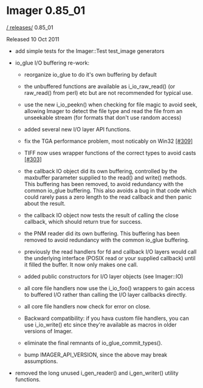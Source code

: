 # Imager 0.85_01

[ / ](..) [releases/](./) 0.85_01

Released 10 Oct 2011

 - add simple tests for the Imager::Test test_image generators

 - io_glue I/O buffering re-work:

   - reorganize io_glue to do it's own buffering by default

   - the unbuffered functions are available as i_io_raw_read() (or raw_read() from perl) etc but are not recommended for typical use.

   - use the new i_io_peekn() when checking for file magic to avoid seek, allowing Imager to detect the file type and read the file from an unseekable stream (for formats that don't use random access)

   - added several new I/O layer API functions.

   - fix the TGA performance problem, most noticably on Win32 [[#309]](https://github.com/tonycoz/imager/issues/309)

   - TIFF now uses wrapper functions of the correct types to avoid casts [[#303]](https://github.com/tonycoz/imager/issues/303)

   - the callback IO object did its own buffering, controlled by the maxbuffer parameter supplied to the read() and write() methods. This buffering has been removed, to avoid redundancy with the common io_glue buffering. This also avoids a bug in that code which could rarely pass a zero length to the read callback and then panic about the result.

   - the callback IO object now tests the result of calling the close callback, which should return true for success.

   - the PNM reader did its own buffering. This buffering has been removed to avoid redundancy with the common io_glue buffering.

   - previously the read handlers for fd and callback I/O layers would call the underlying interface (POSIX read or your supplied callback) until it filled the buffer. It now only makes one call.

   - added public constructors for I/O layer objects (see Imager::IO)

   - all core file handlers now use the i_io_foo() wrappers to gain access to buffered I/O rather than calling the I/O layer callbacks directly.

   - all core file handlers now check for error on close.

   - Backward compatibility: if you hava custom file handlers, you can use i_io_write() etc since they're available as macros in older versions of Imager.

   - eliminate the final remnants of io_glue_commit_types().

   - bump IMAGER_API_VERSION, since the above may break assumptions.

 - removed the long unused i_gen_reader() and i_gen_writer() utility functions.